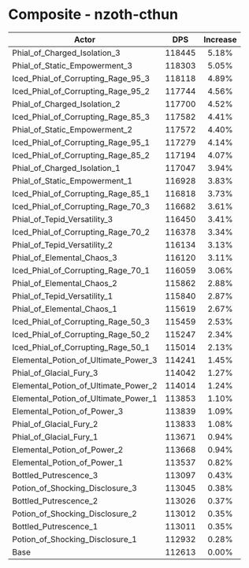 # Composite - nzoth-cthun
| Actor | DPS | Increase |
|---|:---:|:---:|
|Phial_of_Charged_Isolation_3|118445|5.18%|
|Phial_of_Static_Empowerment_3|118303|5.05%|
|Iced_Phial_of_Corrupting_Rage_95_3|118118|4.89%|
|Iced_Phial_of_Corrupting_Rage_95_2|117744|4.56%|
|Phial_of_Charged_Isolation_2|117700|4.52%|
|Iced_Phial_of_Corrupting_Rage_85_3|117582|4.41%|
|Phial_of_Static_Empowerment_2|117572|4.40%|
|Iced_Phial_of_Corrupting_Rage_95_1|117279|4.14%|
|Iced_Phial_of_Corrupting_Rage_85_2|117194|4.07%|
|Phial_of_Charged_Isolation_1|117047|3.94%|
|Phial_of_Static_Empowerment_1|116928|3.83%|
|Iced_Phial_of_Corrupting_Rage_85_1|116818|3.73%|
|Iced_Phial_of_Corrupting_Rage_70_3|116682|3.61%|
|Phial_of_Tepid_Versatility_3|116450|3.41%|
|Iced_Phial_of_Corrupting_Rage_70_2|116378|3.34%|
|Phial_of_Tepid_Versatility_2|116134|3.13%|
|Phial_of_Elemental_Chaos_3|116120|3.11%|
|Iced_Phial_of_Corrupting_Rage_70_1|116059|3.06%|
|Phial_of_Elemental_Chaos_2|115862|2.88%|
|Phial_of_Tepid_Versatility_1|115840|2.87%|
|Phial_of_Elemental_Chaos_1|115619|2.67%|
|Iced_Phial_of_Corrupting_Rage_50_3|115459|2.53%|
|Iced_Phial_of_Corrupting_Rage_50_2|115247|2.34%|
|Iced_Phial_of_Corrupting_Rage_50_1|115014|2.13%|
|Elemental_Potion_of_Ultimate_Power_3|114241|1.45%|
|Phial_of_Glacial_Fury_3|114042|1.27%|
|Elemental_Potion_of_Ultimate_Power_2|114014|1.24%|
|Elemental_Potion_of_Ultimate_Power_1|113853|1.10%|
|Elemental_Potion_of_Power_3|113839|1.09%|
|Phial_of_Glacial_Fury_2|113833|1.08%|
|Phial_of_Glacial_Fury_1|113671|0.94%|
|Elemental_Potion_of_Power_2|113668|0.94%|
|Elemental_Potion_of_Power_1|113537|0.82%|
|Bottled_Putrescence_3|113097|0.43%|
|Potion_of_Shocking_Disclosure_3|113045|0.38%|
|Bottled_Putrescence_2|113026|0.37%|
|Potion_of_Shocking_Disclosure_2|113012|0.35%|
|Bottled_Putrescence_1|113011|0.35%|
|Potion_of_Shocking_Disclosure_1|112932|0.28%|
|Base|112613|0.00%|
